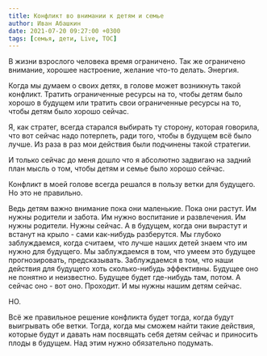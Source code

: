 ```yaml
---
title: Конфликт во внимании к детям и семье
author: Иван Абашкин
date: 2021-07-20 09:27:00 +0300
tags: [семья, дети, Live, TOC]
---
```


В жизни взрослого человека время ограничено. Так же ограничено внимание, хорошее настроение, желание что-то делать. Энергия.

Когда мы думаем о своих детях, в голове может возникнуть такой конфликт. Тратить ограниченные ресурсы на то, чтобы детям было хорошо в будущем или тратить свои ограниченные ресурсы на то, чтобы детям было хорошо сейчас.

Я, как стратег, всегда старался выбирать ту сторону, которая говорила, что вот сейчас надо потерпеть, ради того, чтобы в будущем всё было лучше. Из раза в раз мои действия были подчинены такой стратегии. 

И только сейчас до меня дошло что я абсолютно задвигаю на задний план мысль о том, чтобы детям и семье было хорошо сейчас.

Конфликт в моей голове всегда решался в пользу ветки для будущего. 
Но это не правильно. 

Ведь детям важно внимание пока они маленькие. Пока они растут. Им нужны родители и забота. Им нужно воспитание и развлечения. Им нужны родители. Нужны сейчас. А в будущем, когда они вырастут и встанут на крыло - сами как-нибудь разберутся. 
Мы глубоко заблуждаемся, когда считаем, что лучше наших детей знаем что им нужно для будущего. Мы заблуждаемся в том, что умеем это будущее прогнозировать, предсказывать. Заблуждаемся в том, что наши действия для будущего хоть сколько-нибудь эффективны. Будущее оно не понятно и неизвестно. Будущее будет где-нибудь там, потом. А сейчас оно - вот оно. Проходит. И мы нужны нашим детям сейчас.

НО.

Всё же правильное решение конфликта будет тогда, когда будут выигрывать обе ветки. Тогда, когда мы сможем найти такие действия, которые будут и давать нам посвящать себя детям сейчас и приносить плоды в будущем. Над этим нужно обязательно подумать.